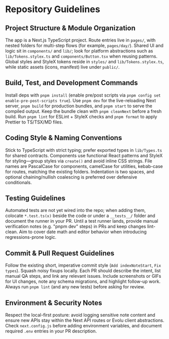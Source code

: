 # Repository Guidelines

## Project Structure & Module Organization
The app is a Next.js TypeScript project. Route entries live in `pages/`, with nested folders for multi-step flows (for example, `pages/day/`). Shared UI and logic sit in `components/` and `lib/`; look for platform abstractions such as `lib/Tokens.stylex.ts` and `components/Button.tsx` when reusing patterns. Global styles and StyleX tokens reside in `styles/` and `lib/Tokens.stylex.ts`, while static assets (icons, manifest) live under `public/`.

## Build, Test, and Development Commands
Install deps with `pnpm install` (enable pre/post scripts via `pnpm config set enable-pre-post-scripts true`). Use `pnpm dev` for the live-reloading Next server, `pnpm build` for production bundles, and `pnpm start` to serve the compiled output. Keep the bundle clean with `pnpm cleanNext` before a fresh build. Run `pnpm lint` for ESLint + StyleX checks and `pnpm format` to apply Prettier to TS/TSX/MD files.

## Coding Style & Naming Conventions
Stick to TypeScript with strict typing; prefer exported types in `lib/Types.ts` for shared contracts. Components use functional React patterns and StyleX for styling—group styles via `create()` and avoid inline CSS strings. File names are PascalCase for components, camelCase for utilities, kebab-case for routes, matching the existing folders. Indentation is two spaces, and optional chaining/nullish coalescing is preferred over defensive conditionals.

## Testing Guidelines
Automated tests are not yet wired into the repo; when adding them, colocate `*.test.ts(x)` beside the code or under a `__tests__/` folder and document the runner in your PR. Until a test runner lands, provide manual verification notes (e.g. "pnpm dev" steps) in PRs and keep changes lint-clean. Aim to cover date math and editor behavior when introducing regressions-prone logic.

## Commit & Pull Request Guidelines
Follow the existing short, imperative commit style (`Add indexNoteStart`, `Fix types`). Squash noisy fixups locally. Each PR should describe the intent, list manual QA steps, and link any relevant issues. Include screenshots or GIFs for UI changes, note any schema migrations, and highlight follow-up work. Always run `pnpm lint` (and any new tests) before asking for review.

## Environment & Security Notes
Respect the local-first posture: avoid logging sensitive note content and ensure new APIs stay within the Next API routes or Evolu client abstractions. Check `next.config.js` before adding environment variables, and document required `.env` entries in your PR description.
